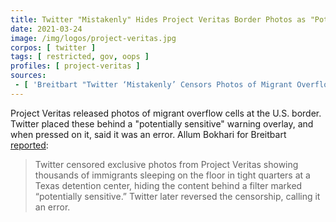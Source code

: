```yaml
---
title: Twitter "Mistakenly" Hides Project Veritas Border Photos as "Potentially Sensitive"
date: 2021-03-24
image: /img/logos/project-veritas.jpg
corpos: [ twitter ]
tags: [ restricted, gov, oops ]
profiles: [ project-veritas ]
sources:
 - [ 'Breitbart "Twitter ‘Mistakenly’ Censors Photos of Migrant Overflow Cells" by Allum Bokhari (23 Mar 2021)', 'archive.is/qhX33' ]
---
```


Project Veritas released photos of migrant overflow cells at the U.S. border.
Twitter placed these behind a "potentially sensitive" warning overlay, and when
pressed on it, said it was an error. Allum Bokhari for Breitbart
[reported](https://archive.is/qhX33#selection-531.0-531.282):

> Twitter censored exclusive photos from Project Veritas showing thousands of
> immigrants sleeping on the floor in tight quarters at a Texas detention
> center, hiding the content behind a filter marked “potentially sensitive.”
> Twitter later reversed the censorship, calling it an error.
